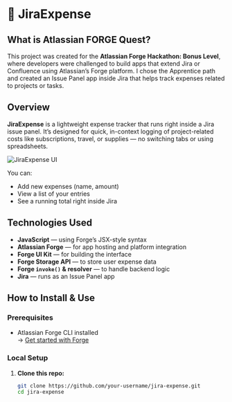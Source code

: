 # 🧾 JiraExpense

## What is Atlassian FORGE Quest?

This project was created for the **Atlassian Forge Hackathon: Bonus Level**, where developers were challenged to build apps that extend Jira or Confluence using Atlassian’s Forge platform. I chose the Apprentice path and created an Issue Panel app inside Jira that helps track expenses related to projects or tasks.


## Overview

**JiraExpense** is a lightweight expense tracker that runs right inside a Jira issue panel. It’s designed for quick, in-context logging of project-related costs like subscriptions, travel, or supplies — no switching tabs or using spreadsheets.

![JiraExpense UI](/forge_apprentice_lvl.png)

You can:
- Add new expenses (name, amount)
- View a list of your entries
- See a running total right inside Jira


## Technologies Used

- **JavaScript** — using Forge’s JSX-style syntax
- **Atlassian Forge** — for app hosting and platform integration
- **Forge UI Kit** — for building the interface
- **Forge Storage API** — to store user expense data
- **Forge `invoke()` & resolver** — to handle backend logic
- **Jira** — runs as an Issue Panel app


## How to Install & Use

### Prerequisites
- Atlassian Forge CLI installed  
  → [Get started with Forge](https://developer.atlassian.com/platform/forge/getting-started/)

### Local Setup

1. **Clone this repo:**
   ```bash
   git clone https://github.com/your-username/jira-expense.git
   cd jira-expense
